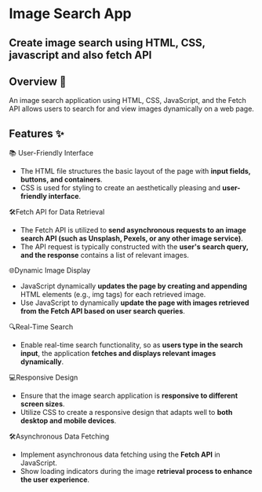 # Image Search App 

## Create image search using HTML, CSS, javascript and also fetch API 

 ## Overview 🚀
<p>An image search application using HTML, CSS, JavaScript, and the Fetch API allows users to search for and view images dynamically on a web page.</P>

## Features ✨
 📚 User-Friendly Interface
- The HTML file structures the basic layout of the page with **input fields, buttons, and containers**.
- CSS is used for styling to create an aesthetically pleasing and **user-friendly interface**.

🛠️Fetch API for Data Retrieval
- The Fetch API is utilized to **send asynchronous requests to an image search API (such as Unsplash, Pexels, or any other image service)**.
- The API request is typically constructed with the **user's search query, and the response** contains a list of relevant images.

🌐Dynamic Image Display
- JavaScript dynamically **updates the page by creating and appending** HTML elements (e.g., img tags) for each retrieved image.
- Use JavaScript to dynamically **update the page with images retrieved from the Fetch API based on user search queries**.

🔍Real-Time Search
- Enable real-time search functionality, so as **users type in the search input**, the application **fetches and displays relevant images dynamically**.

💻Responsive Design
- Ensure that the image search application is **responsive to different screen sizes**.
- Utilize CSS to create a responsive design that adapts well to **both desktop and mobile devices**.


🛠️Asynchronous Data Fetching
- Implement asynchronous data fetching using the **Fetch API** in JavaScript.
- Show loading indicators during the image **retrieval process to enhance the user experience**.
